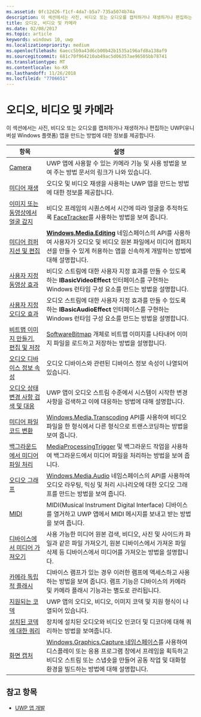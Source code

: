 ```yaml
---
ms.assetid: 0fc12d26-f1cf-4da7-b5a7-735a5074b74a
description: 이 섹션에서는 사진, 비디오 또는 오디오를 캡처하거나 재생하거나 편집하는 UWP(유니버설 Windows 플랫폼) 앱을 만드는 방법에 대한 정보를 제공합니다.
title: 오디오, 비디오 및 카메라
ms.date: 02/08/2017
ms.topic: article
keywords: windows 10, uwp
ms.localizationpriority: medium
ms.openlocfilehash: 6aecc5b9a43d6cb00b42b1535a196afd8a138af9
ms.sourcegitcommit: 681c70f964210ab49ac5d06357ae96505bb78741
ms.translationtype: MT
ms.contentlocale: ko-KR
ms.lasthandoff: 11/26/2018
ms.locfileid: "7706651"
---
```

# <a name="audio-video-and-camera"></a>오디오, 비디오 및 카메라


이 섹션에서는 사진, 비디오 또는 오디오를 캡처하거나 재생하거나 편집하는 UWP(유니버설 Windows 플랫폼) 앱을 만드는 방법에 대한 정보를 제공합니다.
 
| 항목                                                                                             | 설명                                                                                                                                                                                                                                                                                    |
|---------------------------------------------------------------------------------------------------|------------------------------------------------------------------------------------------------------------------------------------------------------------------------------------------------------------------------------------------------------------------------------------------------|
| [Camera](camera.md) | UWP 앱에 사용할 수 있는 카메라 기능 및 사용 방법을 보여 주는 방법 문서의 링크가 나와 있습니다. |
| [미디어 재생](media-playback.md) | 오디오 및 비디오 재생을 사용하는 UWP 앱을 만드는 방법에 대한 정보를 제공합니다. |
| [이미지 또는 동영상에서 얼굴 감지](detect-and-track-faces-in-an-image.md) | 비디오 프레임의 시퀀스에서 시간에 따라 얼굴을 추적하도록 [FaceTracker](https://msdn.microsoft.com/library/windows/apps/dn974150)를 사용하는 방법을 보여 줍니다. |
| [미디어 컴퍼지션 및 편집](media-compositions-and-editing.md) | [**Windows.Media.Editing**](https://msdn.microsoft.com/library/windows/apps/dn640565) 네임스페이스의 API를 사용하여 사용자가 오디오 및 비디오 원본 파일에서 미디어 컴퍼지션을 만들 수 있게 허용하는 앱을 신속하게 개발하는 방법에 대해 설명합니다. |
| [사용자 지정 동영상 효과](custom-video-effects.md) | 비디오 스트림에 대한 사용자 지정 효과를 만들 수 있도록 하는 **IBasicVideoEffect** 인터페이스를 구현하는 Windows 런타임 구성 요소를 만드는 방법을 설명합니다. |
| [사용자 지정 오디오 효과](custom-audio-effects.md) | 오디오 스트림에 대한 사용자 지정 효과를 만들 수 있도록 하는 **IBasicAudioEffect** 인터페이스를 구현하는 Windows 런타임 구성 요소를 만드는 방법을 설명합니다. |
| [비트맵 이미지 만들기, 편집 및 저장](imaging.md) | [SoftwareBitmap](https://msdn.microsoft.com/library/windows/apps/dn887358) 개체로 비트맵 이미지를 나타내어 이미지 파일을 로드하고 저장하는 방법을 설명합니다.  |
| [오디오 디바이스 정보 속성](audio-device-information-properties.md)  | 오디오 디바이스와 관련된 디바이스 정보 속성이 나열되어 있습니다. |
| [오디오 상태 변경 사항 검색 및 대응](detect-and-respond-to-audio-state-changes.md)  | UWP 앱이 오디오 스트림 수준에서 시스템이 시작한 변경 사항을 검색하고 이에 대응하는 방법에 대해 설명합니다. |
| [미디어 파일 코드 변환](transcode-media-files.md) | [Windows.Media.Transcoding](https://msdn.microsoft.com/library/windows/apps/br207105) API를 사용하여 비디오 파일을 한 형식에서 다른 형식으로 트랜스코딩하는 방법을 보여 줍니다. |
| [백그라운드에서 미디어 파일 처리](process-media-files-in-the-background.md) | [MediaProcessingTrigger](https://msdn.microsoft.com/library/windows/apps/dn806005) 및 백그라운드 작업을 사용하여 백그라운드에서 미디어 파일을 처리하는 방법을 보여 줍니다. |
| [오디오 그래프](audio-graphs.md) | [Windows.Media.Audio](https://msdn.microsoft.com/library/windows/apps/dn914341) 네임스페이스의 API를 사용하여 오디오 라우팅, 믹싱 및 처리 시나리오에 대한 오디오 그래프를 만드는 방법을 보여 줍니다. |
| [MIDI](midi.md) | MIDI(Musical Instrument Digital Interface) 디바이스를 열거하고 UWP 앱에서 MIDI 메시지를 보내고 받는 방법을 보여 줍니다. |
| [디바이스에서 미디어 가져오기](import-media-from-a-device.md) | 사용 가능한 미디어 원본 검색, 비디오, 사진 및 사이드카 파일과 같은 파일 가져오기, 원본 디바이스에서 가져온 파일 삭제 등 디바이스에서 미디어를 가져오는 방법을 설명합니다. |
| [카메라 독립적 플래시](camera-independent-flashlight.md) | 디바이스 램프가 있는 경우 이러한 램프에 액세스하고 사용하는 방법을 보여 줍니다. 램프 기능은 디바이스의 카메라 및 카메라 플래시 기능과는 별도로 관리됩니다. |
| [지원되는 코덱](supported-codecs.md) | UWP 앱의 오디오, 비디오, 이미지 코덱 및 지원 형식이 나열되어 있습니다. |
| [설치된 코덱에 대한 쿼리](codec-query.md) | 장치에 설치된 오디오와 비디오 인코더 및 디코더에 대해 쿼리하는 방법을 보여줍니다. |
| [화면 캡처](screen-capture.md) | [Windows.Graphics.Capture 네임스페이스](https://docs.microsoft.com/uwp/api/windows.graphics.capture)를 사용하여 디스플레이 또는 응용 프로그램 창에서 프레임을 획득하고 비디오 스트림 또는 스냅숏을 만들어 공동 작업 및 대화형 환경을 빌드하는 방법에 대해 설명합니다. |

## <a name="see-also"></a>참고 항목
- [UWP 앱 개발](https://developer.microsoft.com/windows/develop)

 

 

 




